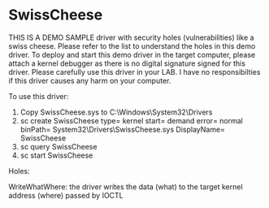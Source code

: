 # SwissCheese
THIS IS A DEMO SAMPLE driver with security holes (vulnerabilities) like a swiss cheese. Please refer to the list to understand the holes in this demo driver. To deploy and start this demo driver in the target computer, please attach a kernel debugger as there is no digital signature signed for this driver. Please carefully use this driver in your LAB. I have no responsibilties if this driver causes any harm on your computer.

To use this driver:
1. Copy SwissCheese.sys to C:\Windows\System32\Drivers
2. sc create SwissCheese type= kernel start= demand error= normal binPath= System32\Drivers\SwissCheese.sys DisplayName= SwissCheese
3. sc query SwissCheese
3. sc start SwissCheese

Holes:

  WriteWhatWhere: the driver writes the data (what) to the target kernel address (where) passed by IOCTL

